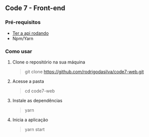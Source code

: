 ## Code 7 - Front-end

### Pré-requisitos

- [Ter a api rodando](https://github.com/rodrigodasilva/code7-api)
- Npm/Yarn

### Como usar

1. Clone o repositório na sua máquina

   > git clone https://github.com/rodrigodasilva/code7-web.git

2. Acesse a pasta

   > cd code7-web

3. Instale as dependências

   > yarn

4. Inicia a aplicação
   > yarn start
